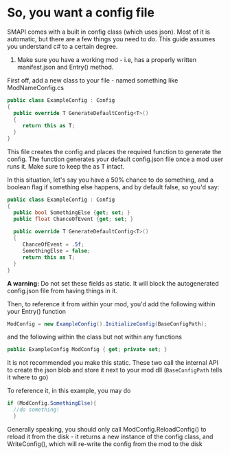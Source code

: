 # So, you want a config file

SMAPI comes with a built in config class (which uses json). Most of it is automatic, but there are a few things you need to do. This guide assumes you understand c# to a certain degree.

1. Make sure you have a working mod - i.e, has a properly written manifest.json and Entry() method. 

First off, add a new class to your file - named something like ModNameConfig.cs

```c#
public class ExampleConfig : Config
{
  public override T GenerateDefaultConfig<T>()
  {
     return this as T;
  }
}
```

This file creates the config and places the required function to generate the config. The function generates your default config.json file once a mod user runs it. Make sure to keep the as T intact.

In this situation, let's say you have a 50% chance to do something, and a boolean flag if something else happens, and by default false, so you'd say:

```c#
public class ExampleConfig : Config
{
  public bool SomethingElse {get; set; }
  public float ChanceOfEvent {get; set; }
  
  public override T GenerateDefaultConfig<T>()
  {
     ChanceOfEvent = .5f;
     SomethingElse = false;
     return this as T;
  }
}
```

__A warning:__ Do not set these fields as static. It will block the autogenerated config.json file from having things in it.

Then, to reference it from within your mod, you'd add the following within your Entry() function

```c#
ModConfig = new ExampleConfig().InitializeConfig(BaseConfigPath);
```

and the following within the class but not within any functions

```c#
public ExampleConfig ModConfig { get; private set; }
```

It is not recommended you make this static. These two call the internal API to create the json blob and store it next to your mod dll (```BaseConfigPath``` tells it where to go)

To reference it, in this example, you may do

```c#
if (ModConfig.SomethingElse){
  //do something!
  }
```
  
Generally speaking, you should only call ModConfig.ReloadConfig() to reload it from the disk - it returns a new instance of the config class, and WriteConfig(), which will re-write the config from the mod to the disk




